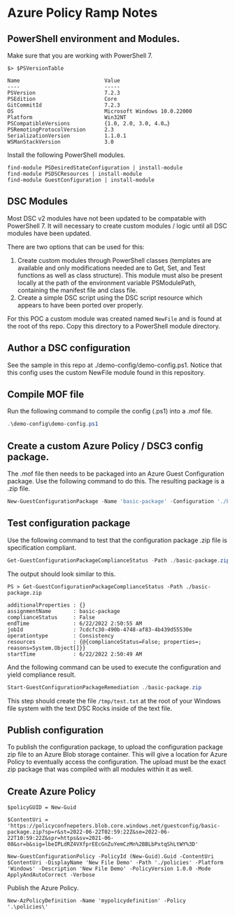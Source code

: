 # Azure Policy Ramp Notes

## PowerShell environment and Modules.

Make sure that you are working with PowerShell 7.

```
$> $PSVersionTable

Name                           Value
----                           -----
PSVersion                      7.2.3
PSEdition                      Core
GitCommitId                    7.2.3
OS                             Microsoft Windows 10.0.22000
Platform                       Win32NT
PSCompatibleVersions           {1.0, 2.0, 3.0, 4.0…}
PSRemotingProtocolVersion      2.3
SerializationVersion           1.1.0.1
WSManStackVersion              3.0
```

Install the following PowerShell modules.

```
find-module PSDesiredStateConfiguration | install-module
find-module PSDSCResources | install-module
find-module GuestConfiguration | install-module
```

## DSC Modules

Most DSC v2 modules have not been updated to be compatable with PowerShell 7. It will necessary to create custom modules / logic until all DSC modules have been updated.

There are two options that can be used for this:

1. Create custom modules through PowerShell classes (templates are available and only modifications needed are to Get, Set, and Test functions as well as class structure). This module must also be present locally at the path of the environment variable PSModulePath, containing the manifest file and class file.
2. Create a simple DSC script using the DSC script resource which appears to have been ported over properly.

For this POC a custom module was created named `NewFile` and is found at the root of ths repo. Copy this directory to a PowerShell module directory.

## Author a DSC configuration

See the sample in this repo at ./demo-config/demo-config.ps1. Notice that this config uses the custom NewFile module found in this repository.

## Compile MOF file

Run the following command to compile the config (.ps1) into a .mof file.

```powershell
.\demo-config\demo-config.ps1
```

## Create a custom Azure Policy / DSC3 config package.

The .mof file then needs to be packaged into an Azure Guest Configuration package. Use the following command to do this. The resulting package is a .zip file.

```powershell
New-GuestConfigurationPackage -Name 'basic-package' -Configuration './basic/localhost.mof' -Type AuditAndSet -Force
```

## Test configuration package

Use the following command to test that the configuration package .zip file is specification compliant.

```powershell
Get-GuestConfigurationPackageComplianceStatus -Path ./basic-package.zip
```

The output should look similar to this.

```
PS > Get-GuestConfigurationPackageComplianceStatus -Path ./basic-package.zip

additionalProperties : {}
assignmentName       : basic-package
complianceStatus     : False
endTime              : 6/22/2022 2:50:55 AM
jobId                : 7cdcfc30-490b-4748-af83-4b439d55530e
operationtype        : Consistency
resources            : {@{complianceStatus=False; properties=; reasons=System.Object[]}}
startTime            : 6/22/2022 2:50:49 AM
```

And the following command can be used to execute the configuration and yield compliance result.

```powershell
Start-GuestConfigurationPackageRemediation ./basic-package.zip
```

This step should create the file `/tmp/test.txt` at the root of your Windows file system with the text DSC Rocks inside of the text file.

## Publish configuration 

To publish the configuration package, to upload the configuration package zip file to an Azure Blob storage container. This will give a location for Azure Policy to eventually access the configuration. The upload must be the exact zip package that was compiled with all modules within it as well.

## Create Azure Policy

```
$policyGUID = New-Guid

$ContentUri = 'https://policyconfnepeters.blob.core.windows.net/guestconfig/basic-package.zip?sp=r&st=2022-06-22T02:59:22Z&se=2022-06-22T10:59:22Z&spr=https&sv=2021-06-08&sr=b&sig=lbeIPLdRZ4VXfprEEcGnZuYemCzMn%2BBLbPxtqShLtWY%3D'

New-GuestConfigurationPolicy -PolicyId (New-Guid).Guid -ContentUri $ContentUri -DisplayName 'New File Demo' -Path './policies' -Platform 'Windows' -Description 'New File Demo' -PolicyVersion 1.0.0 -Mode ApplyAndAutoCorrect -Verbose
```

Publish the Azure Policy.

```
New-AzPolicyDefinition -Name 'mypolicydefinition' -Policy '.\policies\'
```
